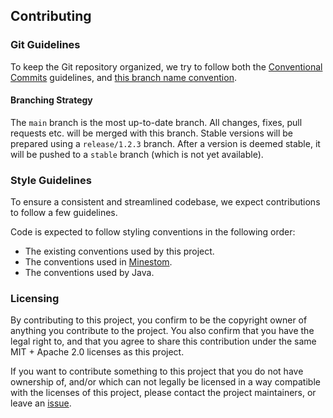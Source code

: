 ## Contributing

### Git Guidelines

To keep the Git repository organized, we try to follow both the [Conventional Commits](https://www.conventionalcommits.org/en/v1.0.0/) guidelines,
and [this branch name convention](https://medium.com/@abhay.pixolo/naming-conventions-for-git-branches-a-cheatsheet-8549feca2534).

#### Branching Strategy

The `main` branch is the most up-to-date branch.
All changes, fixes, pull requests etc. will be merged with this branch.
Stable versions will be prepared using a `release/1.2.3` branch.
After a version is deemed stable, it will be pushed to a `stable` branch (which is not yet available).

### Style Guidelines

To ensure a consistent and streamlined codebase,
we expect contributions to follow a few guidelines.

Code is expected to follow styling conventions in the following order:
- The existing conventions used by this project.
- The conventions used in [Minestom](https://github.com/minestom/Minestom).
- The conventions used by Java.

### Licensing

By contributing to this project, you confirm to be the copyright owner of anything you contribute to the project.
You also confirm that you have the legal right to, and that you agree to
share this contribution under the same MIT + Apache 2.0 licenses as this project.

If you want to contribute something to this project that you do not have ownership of,
and/or which can not legally be licensed in a way compatible with the licenses of this project,
please contact the project maintainers, or leave an [issue](https://github.com/Jan-DT/blocky/issues/new/).

